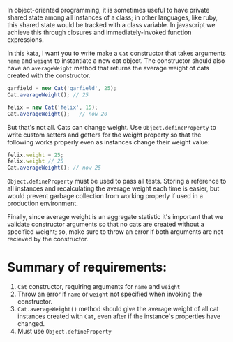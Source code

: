 In object-oriented programming, it is sometimes useful to have private shared state among all instances of a class; in other languages, like ruby, this shared state would be tracked with a class variable.  In javascript we achieve this through closures and immediately-invoked function expressions.

In this kata, I want you to write make a `Cat` constructor that takes arguments `name` and `weight` to instantiate a new cat object.  The constructor should also have an `averageWeight` method that returns the average weight of cats created with the constructor.

```javascript
garfield = new Cat('garfield', 25);
Cat.averageWeight(); // 25

felix = new Cat('felix', 15);
Cat.averageWeight();   // now 20
```

But that's not all.  Cats can change weight. Use `Object.defineProperty` to write custom setters and getters for the weight property so that the following works properly even as instances change their weight value:
```javascript
felix.weight = 25;
felix.weight // 25
Cat.averageWeight(); // now 25
```

`Object.defineProperty` must be used to pass all tests.  Storing a reference to all instances and recalculating the average weight each time is easier, but would prevent garbage collection from working properly if used in a production environment.

Finally, since average weight is an aggregate statistic it's important that we validate constructor arguments so that no cats are created without a specified weight; so, make sure to throw an error if both arguments are not recieved by the constructor.

# Summary of requirements:

1. `Cat` constructor, requiring arguments for `name` and `weight`
2. Throw an error if `name` or `weight` not specified when invoking the constructor.
3. `Cat.averageWeight()` method should give the average weight of all cat instances created with `Cat`, even after if the instance's properties have changed.
4. Must use `Object.defineProperty`
